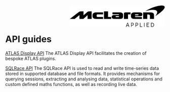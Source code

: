 <img src="/images/malogo.png" width="300" align="right" /><br><br><br>

# API guides

[ATLAS Display API](https://mat-docs.github.io/Atlas.DisplayAPI.Documentation/)
The ATLAS Display API facilitates the creation of bespoke ATLAS plugins.

[SQLRace API](https://mat-docs.github.io/Atlas.SQLRaceAPI.Documentation/)
The SQLRace API is used to read and write time-series data stored in supported database and file formats. It provides mechanisms for querying sessions, extracting and analysing data, statistical operations and custom defined maths functions, as well as recording live data.